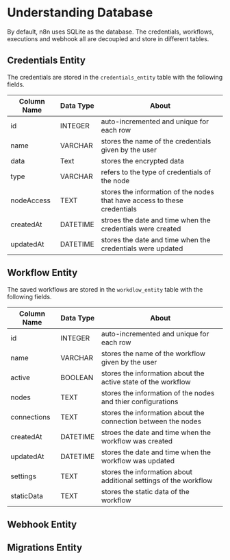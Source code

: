 # Understanding Database

By default, n8n uses SQLite as the database. The credentials, workflows, executions and webhook all are decoupled and store in different tables.

## Credentials Entity

The credentials are stored in the `credentials_entity` table with the following fields.

| Column Name | Data Type | About |
|-------------|-----------|-------|
| id | INTEGER | auto-incremented and unique for each row |
| name | VARCHAR | stores the name of the credentials given by the user |
| data | Text | stores the encrypted data |
| type | VARCHAR | refers to the type of credentials of the node |
| nodeAccess | TEXT | stores the information of the nodes that have access to these credentials |
| createdAt | DATETIME | stroes the date and time when the credentials were created |
| updatedAt | DATETIME | stores the date and time when the credentials were updated |

## Workflow Entity

The saved workflows are stored in the `workdlow_entity` table with the following fields.

| Column Name | Data Type | About |
|-------------|-----------|-------|
| id | INTEGER | auto-incremented and unique for each row |
| name | VARCHAR | stores the name of the workflow given by the user |
| active | BOOLEAN | stores the information about the active state of the workflow |
| nodes | TEXT | stores the information of the nodes and thier configurations |
| connections | TEXT | stores the information about the connection between the nodes |
| createdAt | DATETIME | stroes the date and time when the workflow was created |
| updatedAt | DATETIME | stores the date and time when the workflow was updated |
| settings | TEXT | stores the information about additional settings of the workflow |
| staticData | TEXT | stores the static data of the workflow |

## Webhook Entity

## Migrations Entity